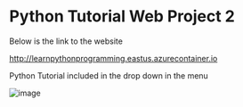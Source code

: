 # Python Tutorial Web Project 2 

Below is the link to the website

http://learnpythonprogramming.eastus.azurecontainer.io

Python Tutorial included in the drop down in the menu


![image](https://user-images.githubusercontent.com/90530329/144344859-f2635b2e-ea3c-4756-9df6-355994df1c0b.png)



